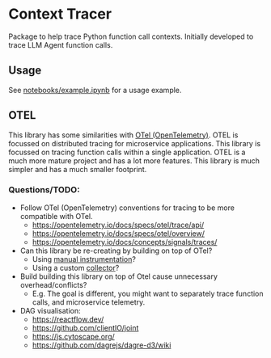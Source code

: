 # Context Tracer

Package to help trace Python function call contexts. Initially developed to trace LLM Agent function calls.



## Usage

See [notebooks/example.ipynb](notebooks/example.ipynb) for a usage example.



## OTEL
This library has some similarities with [OTel (OpenTelemetry)](https://opentelemetry.io/docs/instrumentation/python/). OTEL is focussed on distributed tracing for microservice applications. This library is focussed on tracing function calls within a single application. OTEL is a much more mature project and has a lot more features. This library is much simpler and has a much smaller footprint.

### Questions/TODO:
- Follow OTel (OpenTelemetry) conventions for tracing to be more compatible with OTel.
  - https://opentelemetry.io/docs/specs/otel/trace/api/
  - https://opentelemetry.io/docs/specs/otel/overview/
  - https://opentelemetry.io/docs/concepts/signals/traces/
- Can this library be re-creating by building on top of OTel?
  - Using [manual instrumentation](https://opentelemetry.io/docs/instrumentation/python/manual/)?
  - Using a custom [collector](https://opentelemetry.io/docs/collector/)?
- Build building this library on top of Otel cause unnecessary overhead/conflicts?
  - E.g. The goal is different, you might want to separately trace function calls, and microservice telemetry.
- DAG visualisation:
  -  https://reactflow.dev/
  -  https://github.com/clientIO/joint
  -  https://js.cytoscape.org/
  -  https://github.com/dagrejs/dagre-d3/wiki

